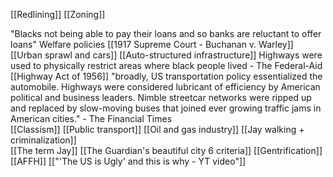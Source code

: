 [[Redlining]] 
[[Zoning]] 

"Blacks not being able to pay their loans and so banks are reluctant to offer loans"
Welfare policies 
[[1917 Supreme Court - Buchanan v. Warley]]
[[Urban sprawl and cars]]
[[Auto-structured infrastructure]]
Highways were used to physically restrict areas where black people lived - The Federal-Aid [[Highway Act of 1956]]
"broadly, US transportation policy essentialized the automobile. Highways were considered lubricant of efficiency by American political and business leaders. Nimble streetcar networks were ripped up and replaced by slow-moving buses that joined ever growing traffic jams in American cities." - The Financial Times  
[[Classism]]
[[Public transport]]
[[Oil and gas industry]] 
[[Jay walking + criminalization]]    
[[The term Jay]]
[[The Guardian's beautiful city 6 criteria]] 
[[Gentrification]]
[[AFFH]] 
[["'The US is Ugly' and this is why - YT video"]]